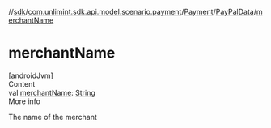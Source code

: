 //[sdk](../../../../index.md)/[com.unlimint.sdk.api.model.scenario.payment](../../index.md)/[Payment](../index.md)/[PayPalData](index.md)/[merchantName](merchant-name.md)



# merchantName  
[androidJvm]  
Content  
val [merchantName](merchant-name.md): [String](https://kotlinlang.org/api/latest/jvm/stdlib/kotlin/-string/index.html)  
More info  


The name of the merchant

  



